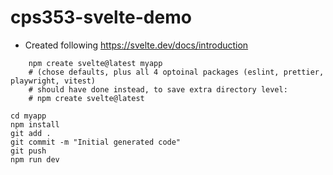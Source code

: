 # cps353-svelte-demo

* Created following https://svelte.dev/docs/introduction
```
    npm create svelte@latest myapp
    # (chose defaults, plus all 4 optoinal packages (eslint, prettier, playwright, vitest)
    # should have done instead, to save extra directory level:
    # npm create svelte@latest
```

```
cd myapp
npm install
git add .
git commit -m "Initial generated code"
git push
npm run dev
```
